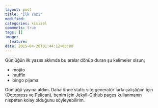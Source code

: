 ```yaml
---
layout: post
title: "İlk Yazı"
modified:
categories: kisisel
comments: true
tags: []
image:
  feature:
date: 2015-04-20T01:44:12+03:00
---
```


Günlüğün ilk yazısı aklımda bu aralar dönüp duran şu kelimeler olsun;

* mojito
* muffin
* bingo pijama

Günlüğü yayına aldım. Daha önce static site generatör'larla çalıştığım için
(Octopress ve Pelican), benim için Jekyll-Github pages kullanmanın nispeten
kolay olduğunu söyleyebilirim.
